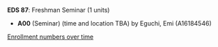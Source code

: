 **EDS 87**: Freshman Seminar (1 units)

- **A00** (Seminar) (time and location TBA) by Eguchi, Emi (A16184546)

[Enrollment numbers over time](./EDS87.tsv)
